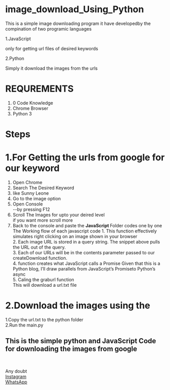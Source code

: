 # image_download_Using_Python

This is a simple image downloading program 
it have developedby the compination of two programic languages

1.JavaScript

  only for getting url files of desired keywords
  
2.Python

  Simply it download the images from the urls
  
  
 # REQUREMENTS
 1. 0 Code Knowledge
 2. Chrome Browser
 3. Python 3
 
 
 
# Steps

# 1.For Getting the urls from google for our keyword
<ol>
  <li>Open Chrome</li>
  <li>Search The Desired Keyword</li>
  <li>like Sunny Leone</li>
  <li>Go to the image option</li>
  <li>Open Console</li>
      --by pressing F12
  <li>Scroll The Images for upto your deired level<br>
    if you want more scroll more
  <li>Back to the console and paste the <b>JavaScript </b> Folder codes one by one<br>
  The Working flow of each javascript code
    1. This function effectively simulates right clicking on an image shown in your browser<br>
    2. Each image URL is stored in a query string. The snippet above pulls the URL out of the query.<br>
    3. Each of our URLs will be in the contents parameter passed to our createDownload function. <br>
    4. function creates what JavaScript calls a Promise Given that this is a Python blog, I’ll draw parallels from JavaScript’s Promiseto Python’s async<br>
    5. Caling the graburl function<br>
        This will download a url.txt file
  </ol>

# 2.Download the images using the <br>
  
  1.Copy the url.txt to the python folder<br>
  2.Run the main.py<br>
      
     



<h2>This is the simple python and JavaScript Code for downloading the images from google</h2><br>




Any doubt<br>
<a href="https://www.instagram.com//al_ajas1">Instagram</a><br>
<a href="https://www.wa.me/+919061161560">WhatsApp</a>
  
